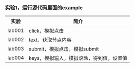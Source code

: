 ### 实验1，运行源代码里面的example

|实验|简介|
|---|---|
|lab001|click，模拟点击|
|lab002|text，获取节点内容|
|lab003|submit，模拟点击，模拟submit|
|lab004|keys，模拟输入，模拟滚动，得到值，设置值|